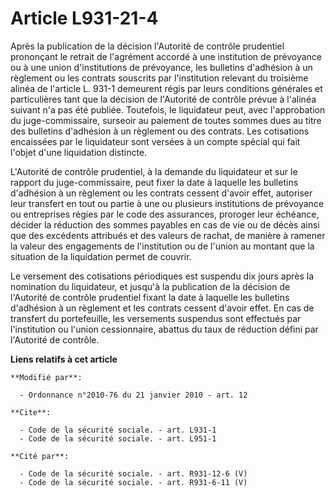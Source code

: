 # Article L931-21-4

Après la publication de la décision l'Autorité de contrôle prudentiel prononçant le retrait de l'agrément accordé à une
institution de prévoyance ou à une union d'institutions de prévoyance, les bulletins d'adhésion à un règlement ou les
contrats souscrits par l'institution relevant du troisième alinéa de l'article L. 931-1 demeurent régis par leurs conditions
générales et particulières tant que la décision de l'Autorité de contrôle prévue à l'alinéa suivant n'a pas été publiée.
Toutefois, le liquidateur peut, avec l'approbation du juge-commissaire, surseoir au paiement de toutes sommes dues au titre
des bulletins d'adhésion à un règlement ou des contrats. Les cotisations encaissées par le liquidateur sont versées à un
compte spécial qui fait l'objet d'une liquidation distincte.

L'Autorité de contrôle prudentiel, à la demande du liquidateur et sur le rapport du juge-commissaire, peut fixer la date à
laquelle les bulletins d'adhésion à un règlement ou les contrats cessent d'avoir effet, autoriser leur transfert en tout ou
partie à une ou plusieurs institutions de prévoyance ou entreprises régies par le code des assurances, proroger leur
échéance, décider la réduction des sommes payables en cas de vie ou de décès ainsi que des excédents attribués et des valeurs
de rachat, de manière à ramener la valeur des engagements de l'institution ou de l'union au montant que la situation de la
liquidation permet de couvrir.

Le versement des cotisations périodiques est suspendu dix jours après la nomination du liquidateur, et jusqu'à la publication
de la décision de l'Autorité de contrôle prudentiel fixant la date à laquelle les bulletins d'adhésion à un règlement et les
contrats cessent d'avoir effet. En cas de transfert du portefeuille, les versements suspendus sont effectués par
l'institution ou l'union cessionnaire, abattus du taux de réduction défini par l'Autorité de contrôle.

**Liens relatifs à cet article**

	**Modifié par**:

	  - Ordonnance n°2010-76 du 21 janvier 2010 - art. 12

	**Cite**:

	  - Code de la sécurité sociale. - art. L931-1
	  - Code de la sécurité sociale. - art. L951-1

	**Cité par**:

	  - Code de la sécurité sociale. - art. R931-12-6 (V)
	  - Code de la sécurité sociale. - art. R931-6-11 (V)
